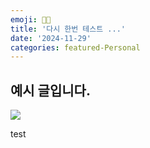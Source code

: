 ```yaml
---
emoji: 👨‍💻
title: '다시 한번 테스트 ...'
date: '2024-11-29'
categories: featured-Personal
---
```


## 예시 글입니다.
![](ex.webp)

test

```toc
```